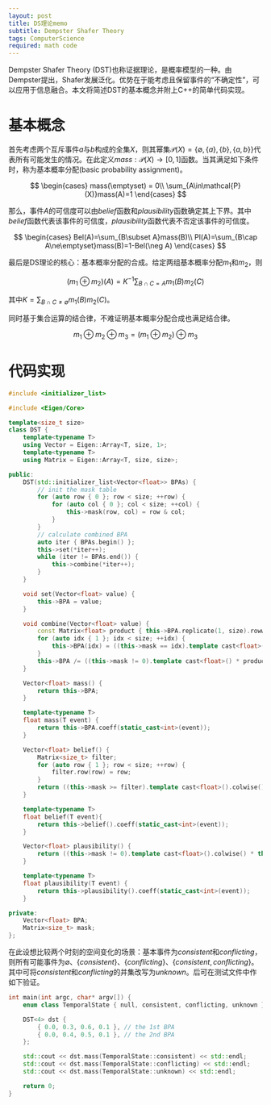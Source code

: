 ```yaml
---
layout: post
title: DS理论memo
subtitle: Dempster Shafer Theory
tags: ComputerScience
required: math code
---
```


Dempster Shafer Theory (DST)也称证据理论，是概率模型的一种。由Dempster提出，Shafer发展泛化。优势在于能考虑且保留事件的“不确定性”，可以应用于信息融合。本文将简述DST的基本概念并附上C++的简单代码实现。

# 基本概念

首先考虑两个互斥事件$a$与$b$构成的全集$X$，则其幂集$\mathcal{P}(X)=\lbrace\emptyset, \lbrace a\rbrace, \lbrace b\rbrace, \lbrace a, b\rbrace\rbrace$代表所有可能发生的情况。在此定义$mass:\mathcal{P}(X)\to[0,1]$函数。当其满足如下条件时，称为基本概率分配(basic probability assignment)。

$$
\begin{cases}
mass(\emptyset) = 0\\
\sum_{A\in\mathcal{P}(X)}mass(A)=1
\end{cases}
$$

那么，事件$A$的可信度可以由$belief$函数和$plausibility$函数确定其上下界。其中$belief$函数代表该事件的可信度，$plausibility$函数代表不否定该事件的可信度。

$$
\begin{cases}
Bel(A)=\sum_{B\subset A}mass(B)\\
Pl(A)=\sum_{B\cap A\ne\emptyset}mass(B)=1-Bel(\neg A)
\end{cases}
$$

最后是DS理论的核心：基本概率分配的合成。给定两组基本概率分配$m_1$和$m_2$，则

$$
(m_1\oplus m_2)(A)=K^{-1}\sum_{B\cap C=A}m_1(B)m_2(C)
$$

其中$K=\sum_{B\cap C\ne\emptyset}m_1(B)m_2(C)$。

同时基于集合运算的结合律，不难证明基本概率分配合成也满足结合律。

$$
m_1\oplus m_2\oplus m_3=(m_1\oplus m_2)\oplus m_3
$$

# 代码实现

```cpp
#include <initializer_list>

#include <Eigen/Core>

template<size_t size>
class DST {
    template<typename T>
    using Vector = Eigen::Array<T, size, 1>;
    template<typename T>
    using Matrix = Eigen::Array<T, size, size>;

public:
    DST(std::initializer_list<Vector<float>> BPAs) {
        // init the mask table
        for (auto row { 0 }; row < size; ++row) {
            for (auto col { 0 }; col < size; ++col) {
                this->mask(row, col) = row & col;
            }
        }
        // calculate combined BPA
        auto iter { BPAs.begin() };
        this->set(*iter++);
        while (iter != BPAs.end()) {
            this->combine(*iter++);
        }
    }

    void set(Vector<float> value) {
        this->BPA = value;
    }

    void combine(Vector<float> value) {
        const Matrix<float> product { this->BPA.replicate(1, size).rowwise() * value.transpose() };
        for (auto idx { 1 }; idx < size; ++idx) {
            this->BPA(idx) = ((this->mask == idx).template cast<float>() * product).sum();
        }
        this->BPA /= ((this->mask != 0).template cast<float>() * product).sum();
    }

    Vector<float> mass() {
        return this->BPA;
    }

    template<typename T>
    float mass(T event) {
        return this->BPA.coeff(static_cast<int>(event));
    }

    Vector<float> belief() {
        Matrix<size_t> filter;
        for (auto row { 1 }; row < size; ++row) {
            filter.row(row) = row;
        }
        return ((this->mask >= filter).template cast<float>().colwise() * this->BPA).colwise().sum();
    }

    template<typename T>
    float belief(T event){
        return this->belief().coeff(static_cast<int>(event));
    }

    Vector<float> plausibility() {
        return ((this->mask != 0).template cast<float>().colwise() * this->BPA).colwise().sum();
    }

    template<typename T>
    float plausibility(T event) {
        return this->plausibility().coeff(static_cast<int>(event));
    }

private:
    Vector<float> BPA;
    Matrix<size_t> mask;
};
```

在此设想比较两个时刻的空间变化的场景：基本事件为$consistent$和$conflicting$，则所有可能事件为$\emptyset$、$\lbrace consistent\rbrace$、$\lbrace conflicting\rbrace$、$\lbrace consistent, conflicting\rbrace$。其中可将$consistent$和$conflicting$的并集改写为$unknown$。后可在测试文件中作如下验证。

```cpp
int main(int argc, char* argv[]) {
    enum class TemporalState { null, consistent, conflicting, unknown };

    DST<4> dst {
        { 0.0, 0.3, 0.6, 0.1 }, // the 1st BPA
        { 0.0, 0.4, 0.5, 0.1 }, // the 2nd BPA
    };

    std::cout << dst.mass(TemporalState::consistent) << std::endl;
    std::cout << dst.mass(TemporalState::conflicting) << std::endl;
    std::cout << dst.mass(TemporalState::unknown) << std::endl;

    return 0;
}
```
